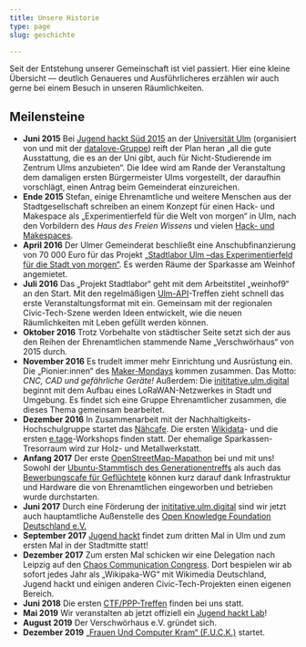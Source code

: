 ```yaml
---
title: Unsere Historie
type: page
slug: geschichte

---
```


Seit der Entstehung unserer Gemeinschaft ist viel passiert. Hier eine kleine Übersicht &mdash; deutlich Genaueres und Ausführlicheres erzählen wir auch gerne bei einem Besuch in unseren Räumlichkeiten.

## Meilensteine
  * **Juni 2015** Bei [Jugend hackt Süd 2015](https://jugendhackt.org/event-rueckblick/ulm-2015/) an der [Universität Ulm](https://www.uni-ulm.de) (organisiert von und mit der [datalove-Gruppe](http://www.ulmapi.de)) reift der Plan heran „all die gute Ausstattung, die es an der Uni gibt, auch für Nicht-Studierende im Zentrum Ulms anzubieten“. Die Idee wird am Rande der Veranstaltung dem damaligen ersten Bürgermeister Ulms vorgestellt, der daraufhin vorschlägt, einen Antrag beim Gemeinderat einzureichen.
  * **Ende 2015** Stefan, einige Ehrenamtliche und weitere Menschen aus der Stadtgesellschaft schreiben an einem Konzept für einen Hack- und Makespace als „Experimentierfeld für die Welt von morgen“ in Ulm, nach den Vorbildern des _Haus des Freien Wissens_ und vielen [Hack- und Makespaces](https://wiki.hackerspaces.org/Design_Patterns).
  * **April 2016** Der Ulmer Gemeinderat beschließt eine Anschubfinanzierung von 70 000 Euro für das Projekt [„Stadtlabor Ulm –das Experimentierfeld für die Stadt von morgen“](http://buergerinfo.ulm.de/vo0050.php?__kvonr=4507). Es werden Räume der Sparkasse am Weinhof angemietet.
  * **Juli 2016** Das „Projekt Stadtlabor“ geht mit dem Arbeitstitel „weinhof9“ an den Start. Mit den regelmäßigen [Ulm-API](http://www.ulmapi.de)-Treffen zieht schnell das erste Veranstaltungsformat mit ein. Gemeinsam mit der regionalen Civic-Tech-Szene werden Ideen entwickelt, wie die neuen Räumlichkeiten mit Leben gefüllt werden können.
  * **Oktober 2016** Trotz Vorbehalte von städtischer Seite setzt sich der aus den Reihen der Ehrenamtlichen stammende Name „Verschwörhaus“ von 2015 durch.
  * **November 2016** Es trudelt immer mehr Einrichtung und Ausrüstung ein. Die „Pionier:innen“ des [Maker-Mondays](/termine-und-oeffnungszeiten/?tab=maker-monday) kommen zusammen. Das Motto: _CNC, CAD und gefährliche Geräte!_ Außerdem: Die [inititative.ulm.digital](https://ulm-digital.com) beginnt mit dem Aufbau eines LoRaWAN-Netzwerkes in Stadt und Umgebung. Es findet sich eine Gruppe Ehrenamtlicher zusammen, die dieses Thema gemeinsam bearbeitet.
  * **Dezember 2016** In Zusammenarbeit mit der Nachhaltigkeits-Hochschulgruppe startet das [Nähcafe](/termine-und-oeffnungszeiten/?tab=nähcafe). Die ersten [Wikidata](/termine-und-oeffnungszeiten/?tab=wikidata)- und die ersten [e.tage](/termine-und-oeffnungszeiten/?tab=etage)-Workshops finden statt. Der ehemalige Sparkassen-Tresorraum wird zur Holz- und Metallwerkstatt.
  * **Anfang 2017** Der erste [OpenStreetMap-Mapathon](/termine-und-oeffnungszeiten/?tab=openstreetmap) bei und mit uns! Sowohl der [Ubuntu-Stammtisch des Generationentreffs](/termine-und-oeffnungszeiten/?tab=ubuntu) als auch das [Bewerbungscafe für Geflüchtete](/termine-und-oeffnungszeiten/?tab=bewerbungscafe) können kurz darauf dank Infrastruktur und Hardware die von Ehrenamtlichen eingeworben und betrieben wurde durchstarten.
  * **Juni 2017** Durch eine Förderung der [inititative.ulm.digital](https://ulm-digital.com) sind wir jetzt auch hauptamtliche Außenstelle des [Open Knowledge Foundation Deutschland e.V.](https://okfn.de)
  * **September 2017** [Jugend hackt](/termine-und-oeffnungszeiten/?tab=jugend-hackt) findet zum dritten Mal in Ulm und zum ersten Mal in der Stadtmitte statt!
  * **Dezember 2017** Zum ersten Mal schicken wir eine Delegation nach Leipzig auf den [Chaos Communication Congress](https://events.ccc.de/congress). Dort bespielen wir ab sofort jedes Jahr als „Wikipaka-WG“ mit Wikimedia Deutschland, Jugend hackt und einigen anderen Civic-Tech-Projekten einen eigenen Bereich.
  * **Juni 2018** Die ersten [CTF/PPP-Treffen](/termine-und-oeffnungszeiten/?tab=ctf) finden bei uns statt.
  * **Mai 2019** Wir veranstalten ab jetzt offiziell ein [Jugend hackt Lab](/category/jugend-hackt-lab)!
  * **August 2019** Der Verschwörhaus e.V. gründet sich.
  * **Dezember 2019** [„Frauen Und Computer Kram“ (F.U.C.K.)](/termine-und-oeffnungszeiten/?tab=fuck) startet.